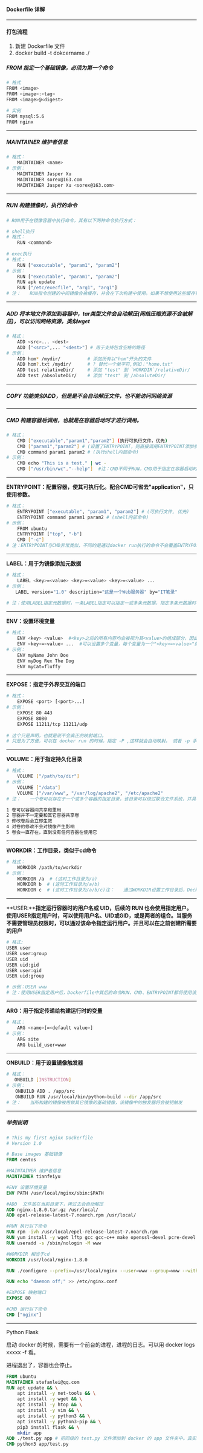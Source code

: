 #### Dockerfile 详解

---



#### 打包流程

1. 新建 Dockerfile 文件
2. docker build -t dokcername ./ 





##### FROM 指定一个基础镜像，必须为第一个命令

```sh
# 格式
FROM <image>
FROM <image>:<tag>
FROM <image>@<digest>

# 实例
FROM mysql:5.6
FROM nginx
```

---

##### MAINTAINER 维护者信息

```sh
# 格式：
    MAINTAINER <name>
# 示例：
    MAINTAINER Jasper Xu
    MAINTAINER sorex@163.com
    MAINTAINER Jasper Xu <sorex@163.com>
```

---

##### RUN 构建镜像时，执行的命令

```sh
# RUN用于在镜像容器中执行命令，其有以下两种命令执行方式：

# shell执行
# 格式：
    RUN <command>
    
# exec执行
# 格式：
    RUN ["executable", "param1", "param2"]
# 示例：
    RUN ["executable", "param1", "param2"]
    RUN apk update
    RUN ["/etc/execfile", "arg1", "arg1"]
# 注：　　RUN指令创建的中间镜像会被缓存，并会在下次构建中使用。如果不想使用这些缓存镜像，可以在构建时指定--no-cache参数，如：docker build --no-cache
```

---

##### ADD **将本地文件添加到容器中，tar类型文件会自动解压(网络压缩资源不会被解压)，可以访问网络资源，类似wget**

```sh
# 格式：
    ADD <src>... <dest>
    ADD ["<src>",... "<dest>"] # 用于支持包含空格的路径
# 示例：
    ADD hom* /mydir/          # 添加所有以"hom"开头的文件
    ADD hom?.txt /mydir/      # ? 替代一个单字符,例如："home.txt"
    ADD test relativeDir/     # 添加 "test" 到 `WORKDIR`/relativeDir/
    ADD test /absoluteDir/    # 添加 "test" 到 /absoluteDir/
```

---

##### COPY **功能类似ADD，但是是不会自动解压文件，也不能访问网络资源**

---

##### CMD **构建容器后调用，也就是在容器启动时才进行调用。**

```sh
# 格式：
    CMD ["executable","param1","param2"] (执行可执行文件，优先)
    CMD ["param1","param2"] # (设置了ENTRYPOINT，则直接调用ENTRYPOINT添加参数)
    CMD command param1 param2 # (执行shell内部命令)
# 示例：
    CMD echo "This is a test." | wc -
    CMD ["/usr/bin/wc","--help"]  #注：CMD不同于RUN，CMD用于指定在容器启动时所要执行的命令，而RUN用于指定镜像构建时所要执行的命令。
```

---

**ENTRYPOINT：配置容器，使其可执行化。配合CMD可省去"application"，只使用参数。**

```sh
# 格式：
    ENTRYPOINT ["executable", "param1", "param2"] # (可执行文件, 优先)
    ENTRYPOINT command param1 param2 # (shell内部命令)
# 示例：
    FROM ubuntu
    ENTRYPOINT ["top", "-b"]
    CMD ["-c"]
# 注：ENTRYPOINT与CMD非常类似，不同的是通过docker run执行的命令不会覆盖ENTRYPOINT，而docker run命令中指定的任何参数，都会被当做参数再次传递给ENTRYPOINT。Dockerfile中只允许有一个ENTRYPOINT命令，多指定时会覆盖前面的设置，而只执行最后的ENTRYPOINT指令。
```

---

**LABEL：用于为镜像添加元数据**

```sh
# 格式：
    LABEL <key>=<value> <key>=<value> <key>=<value> ...
# 示例：
　　LABEL version="1.0" description="这是一个Web服务器" by="IT笔录"
　　
# 注：使用LABEL指定元数据时，一条LABEL指定可以指定一或多条元数据，指定多条元数据时不同元数据之间通过空格分隔。推荐将所有的元数据通过一条LABEL指令指定，以免生成过多的中间镜像。
```

---

**ENV：设置环境变量**

```sh
# 格式：
    ENV <key> <value>  #<key>之后的所有内容均会被视为其<value>的组成部分，因此，一次只能设置一个变量
    ENV <key>=<value> ...  #可以设置多个变量，每个变量为一个"<key>=<value>"的键值对，如果<key>中包含空格，可以使用\来进行转义，也可以通过""来进行标示；另外，反斜线也可以用于续行
# 示例：
    ENV myName John Doe
    ENV myDog Rex The Dog
    ENV myCat=fluffy
```

---

**EXPOSE：指定于外界交互的端口**

```sh
# 格式：
    EXPOSE <port> [<port>...]
# 示例：
    EXPOSE 80 443
    EXPOSE 8080    
    EXPOSE 11211/tcp 11211/udp
    
# 这个只是声明，也就是说不会真正的映射端口。
# 只是为了方便，可以在 docker run 的时候，指定 -P ,这样就会自动映射。 或者 -p 手动也行。
```

---

**VOLUME：用于指定持久化目录**

```sh
# 格式：
    VOLUME ["/path/to/dir"]
# 示例：
    VOLUME ["/data"]
    VOLUME ["/var/www", "/var/log/apache2", "/etc/apache2"
# 注：　　一个卷可以存在于一个或多个容器的指定目录，该目录可以绕过联合文件系统，并具有以下功能：

1 卷可以容器间共享和重用
2 容器并不一定要和其它容器共享卷
3 修改卷后会立即生效
4 对卷的修改不会对镜像产生影响
5 卷会一直存在，直到没有任何容器在使用它
```

---

**WORKDIR：工作目录，类似于cd命令**

```sh
# 格式：
    WORKDIR /path/to/workdir
# 示例：
    WORKDIR /a  # (这时工作目录为/a)
    WORKDIR b  # (这时工作目录为/a/b)
    WORKDIR c  # (这时工作目录为/a/b/c)注：　　通过WORKDIR设置工作目录后，Dockerfile中其后的命令RUN、CMD、ENTRYPOINT、ADD、COPY等命令都会在该目录下执行。在使用docker run运行容器时，可以通过-w参数覆盖构建时所设置的工作目录。
```

---

**USER:****指定运行容器时的用户名或 UID，后续的 RUN 也会使用指定用户。使用USER指定用户时，可以使用用户名、UID或GID，或是两者的组合。当服务不需要管理员权限时，可以通过该命令指定运行用户。并且可以在之前创建所需要的用户**

```sh
# 格式:　　
USER user　　
USER user:group　　
USER uid　　
USER uid:gid　　
USER user:gid　　
USER uid:group

# 示例：USER www
# 注：使用USER指定用户后，Dockerfile中其后的命令RUN、CMD、ENTRYPOINT都将使用该用户。镜像构建完成后，通过docker run运行容器时，可以通过-u参数来覆盖所指定的用户。
```

---

**ARG：用于指定传递给构建运行时的变量**

```sh
# 格式：
    ARG <name>[=<default value>]
# 示例：
    ARG site
    ARG build_user=www
```

---

**ONBUILD：用于设置镜像触发器**

```sh
# 格式：　　
   ONBUILD [INSTRUCTION]
# 示例：
　　ONBUILD ADD . /app/src
　　ONBUILD RUN /usr/local/bin/python-build --dir /app/src
# 注：　　当所构建的镜像被用做其它镜像的基础镜像，该镜像中的触发器将会被钥触发
```

---



##### 举例说明

```dockerfile
# This my first nginx Dockerfile
# Version 1.0

# Base images 基础镜像
FROM centos

#MAINTAINER 维护者信息
MAINTAINER tianfeiyu 

#ENV 设置环境变量
ENV PATH /usr/local/nginx/sbin:$PATH

#ADD  文件放在当前目录下，拷过去会自动解压
ADD nginx-1.8.0.tar.gz /usr/local/  
ADD epel-release-latest-7.noarch.rpm /usr/local/  

#RUN 执行以下命令 
RUN rpm -ivh /usr/local/epel-release-latest-7.noarch.rpm
RUN yum install -y wget lftp gcc gcc-c++ make openssl-devel pcre-devel pcre && yum clean all
RUN useradd -s /sbin/nologin -M www

#WORKDIR 相当于cd
WORKDIR /usr/local/nginx-1.8.0 

RUN ./configure --prefix=/usr/local/nginx --user=www --group=www --with-http_ssl_module --with-pcre && make && make install

RUN echo "daemon off;" >> /etc/nginx.conf

#EXPOSE 映射端口
EXPOSE 80

#CMD 运行以下命令
CMD ["nginx"]
```

---

Python Flask 

启动 docker 的时候，需要有一个前台的进程，进程的日志。可以用 docker logs xxxxx -f 看。

进程退出了，容器也会停止。

```dockerfile
FROM ubuntu
MAINTAINER stefanlei@qq.com
RUN apt update && \
    apt install -y net-tools && \
    apt install -y wget && \
    apt install -y htop && \
    apt install -y vim && \
    apt install -y python3 && \
    apt install -y python3-pip && \
    pip3 install flask && \
    mkdir app
ADD ./test.py app # 把同级的 test.py 文件添加到 docker 的 app 文件夹中。真实场景，可以用 git 拉代码。
CMD python3 app/test.py
```

